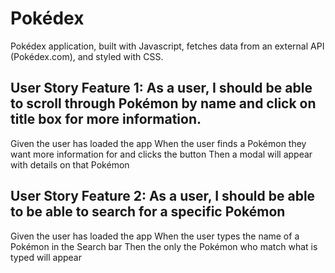 # Pokédex

Pokédex application, built with Javascript, fetches data from an external API (Pokédex.com), and styled with CSS.

## User Story Feature 1: As a user, I should be able to scroll through Pokémon by name and click on title box for more information.

Given the user has loaded the app When the user finds a Pokémon they want more information for and clicks the button Then a modal will appear with details on that Pokémon

## User Story Feature 2: As a user, I should be able to be able to search for a specific Pokémon

Given the user has loaded the app When the user types the name of a Pokémon in the Search bar Then the only the Pokémon who match what is typed will appear
